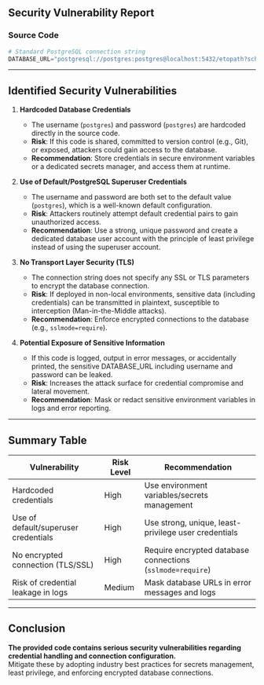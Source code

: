 ## Security Vulnerability Report

### Source Code
```python
# Standard PostgreSQL connection string
DATABASE_URL="postgresql://postgres:postgres@localhost:5432/etopath?schema=public"
```

---

## Identified Security Vulnerabilities

1. **Hardcoded Database Credentials**
   - The username (`postgres`) and password (`postgres`) are hardcoded directly in the source code.
   - **Risk**: If this code is shared, committed to version control (e.g., Git), or exposed, attackers could gain access to the database.
   - **Recommendation**: Store credentials in secure environment variables or a dedicated secrets manager, and access them at runtime.

2. **Use of Default/PostgreSQL Superuser Credentials**
   - The username and password are both set to the default value (`postgres`), which is a well-known default configuration.
   - **Risk**: Attackers routinely attempt default credential pairs to gain unauthorized access.
   - **Recommendation**: Use a strong, unique password and create a dedicated database user account with the principle of least privilege instead of using the superuser account.

3. **No Transport Layer Security (TLS)**
   - The connection string does not specify any SSL or TLS parameters to encrypt the database connection.
   - **Risk**: If deployed in non-local environments, sensitive data (including credentials) can be transmitted in plaintext, susceptible to interception (Man-in-the-Middle attacks).
   - **Recommendation**: Enforce encrypted connections to the database (e.g., `sslmode=require`).

4. **Potential Exposure of Sensitive Information**
   - If this code is logged, output in error messages, or accidentally printed, the sensitive DATABASE_URL including username and password can be leaked.
   - **Risk**: Increases the attack surface for credential compromise and lateral movement.
   - **Recommendation**: Mask or redact sensitive environment variables in logs and error reporting.

---

## Summary Table

| Vulnerability                         | Risk Level | Recommendation                                              |
|----------------------------------------|------------|-------------------------------------------------------------|
| Hardcoded credentials                  | High       | Use environment variables/secrets management                |
| Use of default/superuser credentials   | High       | Use strong, unique, least-privilege user credentials        |
| No encrypted connection (TLS/SSL)      | High       | Require encrypted database connections (`sslmode=require`)  |
| Risk of credential leakage in logs     | Medium     | Mask database URLs in error messages and logs               |

---

## Conclusion

**The provided code contains serious security vulnerabilities regarding credential handling and connection configuration.**  
Mitigate these by adopting industry best practices for secrets management, least privilege, and enforcing encrypted database connections.